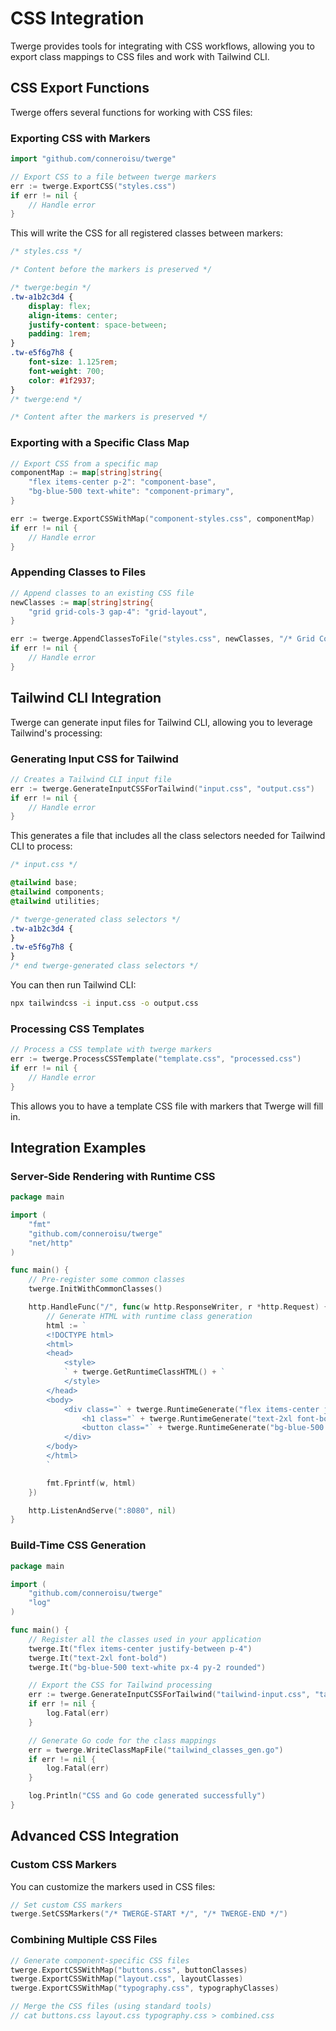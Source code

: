 # CSS Integration

Twerge provides tools for integrating with CSS workflows, allowing you to export class mappings to CSS files and work with Tailwind CLI.

## CSS Export Functions

Twerge offers several functions for working with CSS files:

### Exporting CSS with Markers

```go
import "github.com/conneroisu/twerge"

// Export CSS to a file between twerge markers
err := twerge.ExportCSS("styles.css")
if err != nil {
    // Handle error
}
```

This will write the CSS for all registered classes between markers:

```css
/* styles.css */

/* Content before the markers is preserved */

/* twerge:begin */
.tw-a1b2c3d4 {
    display: flex;
    align-items: center;
    justify-content: space-between;
    padding: 1rem;
}
.tw-e5f6g7h8 {
    font-size: 1.125rem;
    font-weight: 700;
    color: #1f2937;
}
/* twerge:end */

/* Content after the markers is preserved */
```

### Exporting with a Specific Class Map

```go
// Export CSS from a specific map
componentMap := map[string]string{
    "flex items-center p-2": "component-base",
    "bg-blue-500 text-white": "component-primary",
}

err := twerge.ExportCSSWithMap("component-styles.css", componentMap)
if err != nil {
    // Handle error
}
```

### Appending Classes to Files

```go
// Append classes to an existing CSS file
newClasses := map[string]string{
    "grid grid-cols-3 gap-4": "grid-layout",
}

err := twerge.AppendClassesToFile("styles.css", newClasses, "/* Grid Components */")
if err != nil {
    // Handle error
}
```

## Tailwind CLI Integration

Twerge can generate input files for Tailwind CLI, allowing you to leverage Tailwind's processing:

### Generating Input CSS for Tailwind

```go
// Creates a Tailwind CLI input file
err := twerge.GenerateInputCSSForTailwind("input.css", "output.css")
if err != nil {
    // Handle error
}
```

This generates a file that includes all the class selectors needed for Tailwind CLI to process:

```css
/* input.css */

@tailwind base;
@tailwind components;
@tailwind utilities;

/* twerge-generated class selectors */
.tw-a1b2c3d4 {
}
.tw-e5f6g7h8 {
}
/* end twerge-generated class selectors */
```

You can then run Tailwind CLI:

```bash
npx tailwindcss -i input.css -o output.css
```

### Processing CSS Templates

```go
// Process a CSS template with twerge markers
err := twerge.ProcessCSSTemplate("template.css", "processed.css")
if err != nil {
    // Handle error
}
```

This allows you to have a template CSS file with markers that Twerge will fill in.

## Integration Examples

### Server-Side Rendering with Runtime CSS

```go
package main

import (
    "fmt"
    "github.com/conneroisu/twerge"
    "net/http"
)

func main() {
    // Pre-register some common classes
    twerge.InitWithCommonClasses()

    http.HandleFunc("/", func(w http.ResponseWriter, r *http.Request) {
        // Generate HTML with runtime class generation
        html := `
        <!DOCTYPE html>
        <html>
        <head>
            <style>
            ` + twerge.GetRuntimeClassHTML() + `
            </style>
        </head>
        <body>
            <div class="` + twerge.RuntimeGenerate("flex items-center justify-between p-4") + `">
                <h1 class="` + twerge.RuntimeGenerate("text-2xl font-bold") + `">Hello World</h1>
                <button class="` + twerge.RuntimeGenerate("bg-blue-500 text-white px-4 py-2 rounded") + `">Click Me</button>
            </div>
        </body>
        </html>
        `

        fmt.Fprintf(w, html)
    })

    http.ListenAndServe(":8080", nil)
}
```

### Build-Time CSS Generation

```go
package main

import (
    "github.com/conneroisu/twerge"
    "log"
)

func main() {
    // Register all the classes used in your application
    twerge.It("flex items-center justify-between p-4")
    twerge.It("text-2xl font-bold")
    twerge.It("bg-blue-500 text-white px-4 py-2 rounded")

    // Export the CSS for Tailwind processing
    err := twerge.GenerateInputCSSForTailwind("tailwind-input.css", "tailwind-output.css")
    if err != nil {
        log.Fatal(err)
    }

    // Generate Go code for the class mappings
    err = twerge.WriteClassMapFile("tailwind_classes_gen.go")
    if err != nil {
        log.Fatal(err)
    }

    log.Println("CSS and Go code generated successfully")
}
```

## Advanced CSS Integration

### Custom CSS Markers

You can customize the markers used in CSS files:

```go
// Set custom CSS markers
twerge.SetCSSMarkers("/* TWERGE-START */", "/* TWERGE-END */")
```

### Combining Multiple CSS Files

```go
// Generate component-specific CSS files
twerge.ExportCSSWithMap("buttons.css", buttonClasses)
twerge.ExportCSSWithMap("layout.css", layoutClasses)
twerge.ExportCSSWithMap("typography.css", typographyClasses)

// Merge the CSS files (using standard tools)
// cat buttons.css layout.css typography.css > combined.css
```
